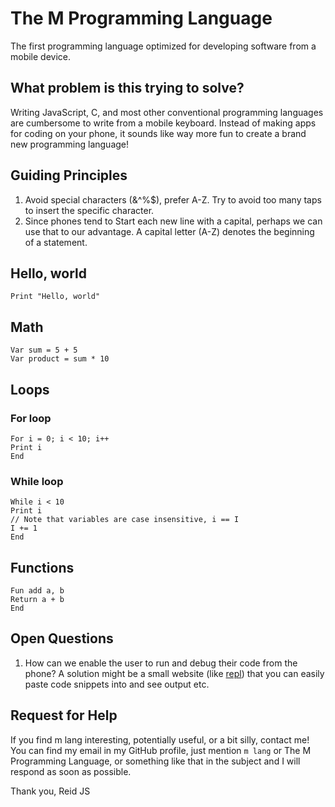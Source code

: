 # The M Programming Language
The first programming language optimized for developing software from a mobile device. 

## What problem is this trying to solve?
Writing JavaScript, C, and most other conventional programming languages are cumbersome to write from a mobile keyboard. Instead of making apps for coding on your phone, it sounds like way more fun to create a brand new programming language! 

## Guiding Principles
1. Avoid special characters (&^%$), prefer A-Z. Try to avoid too many taps to insert the specific character.
2. Since phones tend to Start each new line with a capital, perhaps we can use that to our advantage. A capital letter (A-Z) denotes the beginning of a statement.

## Hello, world
```
Print "Hello, world"
```

## Math
```
Var sum = 5 + 5
Var product = sum * 10
```

## Loops
### For loop
```
For i = 0; i < 10; i++
Print i
End
```
### While loop
```
While i < 10
Print i
// Note that variables are case insensitive, i == I
I += 1
End
```

## Functions
```
Fun add a, b
Return a + b
End
```

## Open Questions
1. How can we enable the user to run and debug their code from the phone? A solution might be a small website (like [repl](https://replit.com/)) that you can easily paste code snippets into and see output etc. 


## Request for Help
If you find m lang interesting, potentially useful, or a bit silly, contact me! You can find my email in my GitHub profile, just mention `m lang` or The M Programming Language, or something like that in the subject and I will respond as soon as possible. 

Thank you,
Reid JS
